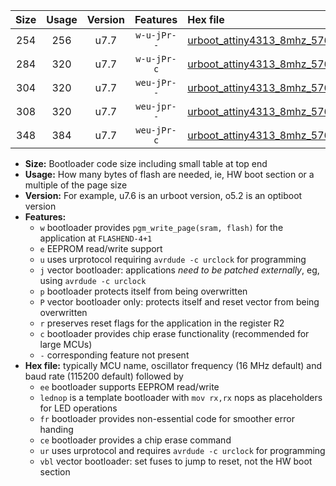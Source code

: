 |Size|Usage|Version|Features|Hex file|
|:-:|:-:|:-:|:-:|:--|
|254|256|u7.7|`w-u-jPr--`|[urboot_attiny4313_8mhz_57600bps_lednop_fr_ur_vbl.hex](https://raw.githubusercontent.com/stefanrueger/urboot.hex/main/mcus/attiny4313/fcpu_8mhz/57600_bps/urboot_attiny4313_8mhz_57600bps_lednop_fr_ur_vbl.hex)|
|284|320|u7.7|`w-u-jPr-c`|[urboot_attiny4313_8mhz_57600bps_lednop_fr_ce_ur_vbl.hex](https://raw.githubusercontent.com/stefanrueger/urboot.hex/main/mcus/attiny4313/fcpu_8mhz/57600_bps/urboot_attiny4313_8mhz_57600bps_lednop_fr_ce_ur_vbl.hex)|
|304|320|u7.7|`weu-jPr--`|[urboot_attiny4313_8mhz_57600bps_ee_lednop_ur_vbl.hex](https://raw.githubusercontent.com/stefanrueger/urboot.hex/main/mcus/attiny4313/fcpu_8mhz/57600_bps/urboot_attiny4313_8mhz_57600bps_ee_lednop_ur_vbl.hex)|
|308|320|u7.7|`weu-jpr--`|[urboot_attiny4313_8mhz_57600bps_ee_lednop_fr_ur_vbl.hex](https://raw.githubusercontent.com/stefanrueger/urboot.hex/main/mcus/attiny4313/fcpu_8mhz/57600_bps/urboot_attiny4313_8mhz_57600bps_ee_lednop_fr_ur_vbl.hex)|
|348|384|u7.7|`weu-jPr-c`|[urboot_attiny4313_8mhz_57600bps_ee_lednop_fr_ce_ur_vbl.hex](https://raw.githubusercontent.com/stefanrueger/urboot.hex/main/mcus/attiny4313/fcpu_8mhz/57600_bps/urboot_attiny4313_8mhz_57600bps_ee_lednop_fr_ce_ur_vbl.hex)|

- **Size:** Bootloader code size including small table at top end
- **Usage:** How many bytes of flash are needed, ie, HW boot section or a multiple of the page size
- **Version:** For example, u7.6 is an urboot version, o5.2 is an optiboot version
- **Features:**
  + `w` bootloader provides `pgm_write_page(sram, flash)` for the application at `FLASHEND-4+1`
  + `e` EEPROM read/write support
  + `u` uses urprotocol requiring `avrdude -c urclock` for programming
  + `j` vector bootloader: applications *need to be patched externally*, eg, using `avrdude -c urclock`
  + `p` bootloader protects itself from being overwritten
  + `P` vector bootloader only: protects itself and reset vector from being overwritten
  + `r` preserves reset flags for the application in the register R2
  + `c` bootloader provides chip erase functionality (recommended for large MCUs)
  + `-` corresponding feature not present
- **Hex file:** typically MCU name, oscillator frequency (16 MHz default) and baud rate (115200 default) followed by
  + `ee` bootloader supports EEPROM read/write
  + `lednop` is a template bootloader with `mov rx,rx` nops as placeholders for LED operations
  + `fr` bootloader provides non-essential code for smoother error handing
  + `ce` bootloader provides a chip erase command
  + `ur` uses urprotocol and requires `avrdude -c urclock` for programming
  + `vbl` vector bootloader: set fuses to jump to reset, not the HW boot section

